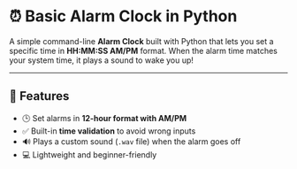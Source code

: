 # ⏰ Basic Alarm Clock in Python  

A simple command-line **Alarm Clock** built with Python that lets you set a specific time in **HH:MM:SS AM/PM** format. When the alarm time matches your system time, it plays a sound to wake you up!  

---

## 📌 Features  
- 🕒 Set alarms in **12-hour format with AM/PM**  
- ✅ Built-in **time validation** to avoid wrong inputs  
- 🔊 Plays a custom sound (`.wav` file) when the alarm goes off  
- 💻 Lightweight and beginner-friendly  

